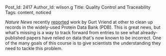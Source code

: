 Post_Id: 2417
Author_Id: wilson.g
Title: Quality Control and Traceability
Tags: content, noticed

<p><em>Nature News</em> recently <a href="http://www.nature.com/news/2009/090624/full/4591038b.html">reported</a> work by Gurt Vriend at other to clean up records in the widely-used Protein Data Bank (PDB).  This is great news, but what's missing is a way to track forward from entries to see what already-published papers have relied on data that's now known to be incorrect.  One of the many goals of this course is to give scientists the understanding they need to tackle this problem.</p>
